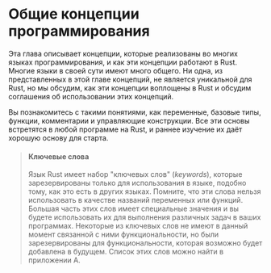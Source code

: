 # Общие концепции программирования

Эта глава описывает концепции, которые реализованы во многих языках программирования, и как эти концепции работают в Rust. Многие языки в своей сути имеют много общего. Ни одна, из представленных в этой главе концепций, не является уникальной для Rust, но мы обсудим, как эти концепции воплощены в Rust и обсудим соглашения об использовании этих концепций.

Вы познакомитесь с такими понятиями, как переменные, базовые типы, функции, комментарии и управляющие конструкции. Все эти основы встретятся в любой программе на Rust, и раннее изучение их даёт хорошую основу для старта.

> #### Ключевые слова
> Язык Rust имеет набор "ключевых слов" (*keywords*), которые зарезервированы только для использования в языке, подобно тому, как это есть в других языках. Помните, что эти слова нельзя использовать в качестве названий переменных или функций. Большая часть этих слов имеет специальные значения и вы будете использовать их для выполнения различных задач в ваших программах. Некоторые из ключевых слов не имеют в данный момент связанной с ними функциональности, но были зарезервированы для функциональности, которая возможно будет добавлена в будущем. Список этих слов можно найти в приложении А.
